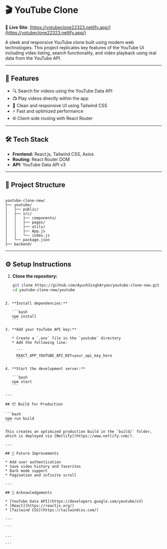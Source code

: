 
# 🎬 YouTube Clone

🔗 **Live Site**: [https://yotubeclone22323.netlify.app/](https://yotubeclone22323.netlify.app/)

A sleek and responsive YouTube clone built using modern web technologies. This project replicates key features of the YouTube UI including video listing, search functionality, and video playback using real data from the YouTube API.

---

## 🚀 Features

- 🔍 Search for videos using the YouTube Data API
- 📺 Play videos directly within the app
- 🎨 Clean and responsive UI using Tailwind CSS
- ⚡ Fast and optimized performance
- 🌐 Client-side routing with React Router

---

## 🛠 Tech Stack

- **Frontend:** React.js, Tailwind CSS, Axios
- **Routing:** React Router DOM
- **API:** YouTube Data API v3

---

## 📂 Project Structure

```

youtube-clone-new/
├── youtube/
│   ├── public/
│   ├── src/
│   │   ├── components/
│   │   ├── pages/
│   │   ├── utils/
│   │   ├── App.js
│   │   └── index.js
│   └── package.json
├── backend/  

````

---

## ⚙️ Setup Instructions

1. **Clone the repository:**

   ```bash
   git clone https://github.com/AyushSinghAryan/youtube-clone-new.git
   cd youtube-clone-new/youtube
````

2. **Install dependencies:**

   ```bash
   npm install
   ```

3. **Add your YouTube API key:**

   * Create a `.env` file in the `youtube` directory
   * Add the following line:

     ```
     REACT_APP_YOUTUBE_API_KEY=your_api_key_here
     ```

4. **Start the development server:**

   ```bash
   npm start
   ```

---

## 📦 Build for Production

```bash
npm run build
```

This creates an optimized production build in the `build/` folder, which is deployed via [Netlify](https://www.netlify.com/).

---

## 🧠 Future Improvements

* Add user authentication
* Save video history and favorites
* Dark mode support
* Pagination and infinite scroll

---

## 🙌 Acknowledgements

* [YouTube Data API](https://developers.google.com/youtube/v3)
* [React](https://reactjs.org/)
* [Tailwind CSS](https://tailwindcss.com/)

---

```

---

```
